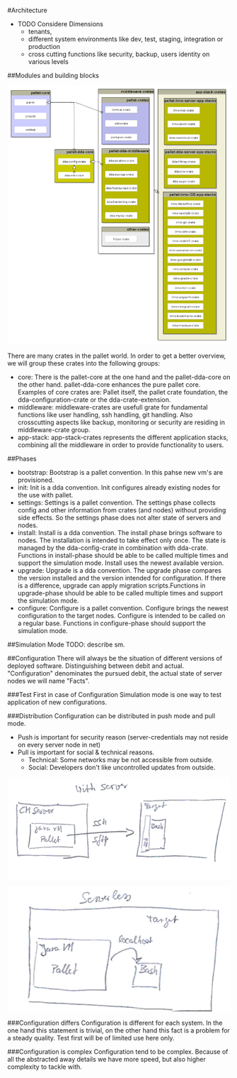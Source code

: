 #Architecture

* TODO Considere Dimensions
  * tenants, 
  * different system environments like dev, test, staging, integration or production 
  * cross cutting functions like security, backup, users identity on various levels

##Modules and building blocks

![architectural overview](../resources/archtectural-overview.png)

There are many crates in the pallet world. In order to get a better overview, we will group these crates into the following groups:
* core: There is the pallet-core at the one hand and the pallet-dda-core on the other hand. pallet-dda-core enhances the pure pallet core. Examples of core crates are: Pallet itself, the pallet crate foundation, the dda-configuration-crate or the dda-crate-extension.
* middleware: middleware-crates are usefull grate for fundamental functions like user handling, ssh handling, git handling. Also crosscutting aspects like backup, monitoring or security are residing in middleware-crate group.
* app-stack: app-stack-crates represents the different application stacks, combining all the middleware in order to provide functionality to users. 

##Phases
* bootstrap: Bootstrap is a pallet convention. In this pahse new vm's are provisioned.
* init: Init is a dda convention. Init configures already existing nodes for the use with pallet.  
* settings: Settings is a pallet convention. The settings phase collects config and other information from crates (and nodes) without providing side effects. So the settings phase does not alter state of servers and nodes. 
* install: Install is a dda convention. The install phase brings software to nodes. The installation is intended to take effect only once. The state is managed by the dda-config-crate in combination with dda-crate. Functions in install-phase should be able to be called multiple times and support the simulation mode. Install uses the newest available version.
* upgrade: Upgrade is a dda convention. The upgrade phase compares the version installed and the version intended for configuration. If there is a difference, upgrade can apply migration scripts.Functions in upgrade-phase should be able to be called multiple times and support the simulation mode.
* configure: Configure is a pallet convention. Configure brings the newest configuration to the target nodes. Configure is intended to be called on a regular base. Functions in configure-phase should support the simulation mode.

##Simulation Mode
TODO: describe sm.

##Configuration
There will always be the situation of different versions of deployed software. Distinguishing between debit and actual. "Configuration" denominates the pursued debit, the actual state of server nodes we will name "Facts".

###Test First in case of Configuration
Simulation mode is one way to test application of new configurations.

###Distribution
Configuration can be distributed in push mode and pull mode.
* Push is important for security reason (server-credentials may not reside on every server node in net)
* Pull is important for social & technical reasons.
  * Technical: Some networks may be not accessible from outside.
  * Social: Developers don't like uncontrolled updates from outside.
  
![communication in push mode](../resources/pallet-communication-server.png)

![communication in pull mode](../resources/pallet-communication-serverless.png)

###Configuration differs
Configuration is different for each system. In the one hand this statement is trivial, on the other hand this fact is a problem for a steady quality. Test first will be of limited use here only.

###Configuration is complex
Configuration tend to be complex. Because of all the abstracted away details we have more speed, but also higher complexity to tackle with.